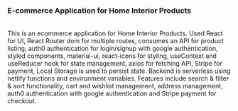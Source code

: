 <h3>E-commerce Application for Home Interior Products</h3> <br/>
This is an ecommerce application for Home Interior Products. Used React for UI, React Router dom for multiple routes, consumes an API for product listing, auth0 authentication for login/signup with google authentication, styled components, material-ui, react-icons for styling, useContext and useReducer hook for state management, axios for fetching API, Stripe for payment, Local Storage is used to persist state. Backend is serverless using netlify functions and environment variables. 
Features include search & filter & sort functionality, cart and wishlist management, address management, auth0 authentication with google authentication and Stripe payment for checkout.
